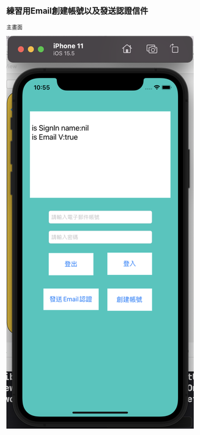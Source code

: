 ## 練習用Email創建帳號以及發送認證信件

主畫面

![image](https://github.com/JackyeeHan/testEmailSignIn/blob/main/image1.png)
